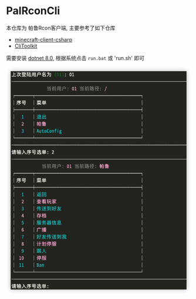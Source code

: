 # PalRconCli

本仓库为 帕鲁Rcon客户端, 主要参考了如下仓库

- [minecraft-client-csharp](https://github.com/willroberts/minecraft-client-csharp)
- [CliToolkit](https://github.com/LiuOcean/CliToolkit)

需要安装 [dotnet 8.0](https://dotnet.microsoft.com/en-us/download/dotnet/8.0), 根据系统点击 `run.bat` 或 'run.sh' 即可

![img](./Pic/example.png)